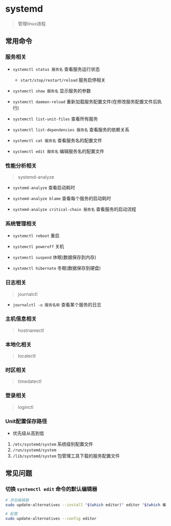 # systemd

> 管理linux进程

## 常用命令

### 服务相关

* `systemctl status 服务名` 查看服务运行状态
    * `start/stop/restart/reload` 服务启停相关

* `systemctl show 服务名` 显示服务的参数

* `systemctl daemon-reload` 重新加载服务配置文件(在修改服务配置文件后执行)

* `systemctl list-unit-files` 查看所有服务

* `systemctl list-dependencies 服务名` 查看服务的依赖关系

* `systemctl cat 服务名` 查看服务名的配置文件

* `systemctl edit 服务名` 编辑服务名的配置文件


### 性能分析相关

> systemd-analyze

* `systemd-analyze` 查看启动耗时

* `systemd-analyze blame` 查看每个服务的启动耗时

* `systemd-analyze critical-chain 服务名` 查看服务的启动流程

### 系统管理相关

* `systemctl reboot` 重启

* `systemctl poweroff` 关机

* `systemctl suspend` 休眠(数据保存到内存)

* `systemctl hibernate` 冬眠(数据保存到硬盘)

### 日志相关

> journalctl 

* `journalctl -u 服务名称` 查看某个服务的日志


### 主机信息相关

> hostnamectl

### 本地化相关

> localectl

### 时区相关

> timedatectl

### 登录相关

> loginctl

### Unit配置保存路径

* 优先级从高到低

1. `/etc/systemd/system` 系统级别配置文件
2. `/run/systemd/system`
3. `/lib/systemd/system` 包管理工具下载的服务配置文件

## 常见问题

### 切换 `systemctl edit` 命令的默认编辑器

```bash
# 添加编辑器
sudo update-alternatives --install "$(which editor)" editor "$(which 编辑器名称)" 15

# 配置
sudo update-alternatives --config editor
```
